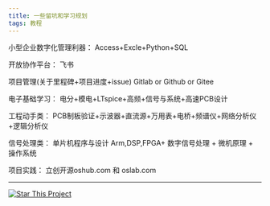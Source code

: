 ```yaml
---
title: 一些留坑和学习规划
tags: 教程
---
```


小型企业数字化管理利器：
Access+Excle+Python+SQL

开放协作平台：
飞书

项目管理(关于里程碑+项目进度+issue)
Gitlab or Github or Gitee

电子基础学习：
电分+模电+LTspice+高频+信号与系统+高速PCB设计

工程动手类：
PCB制板验证+示波器+直流源+万用表+电桥+频谱仪+网络分析仪+逻辑分析仪

信号处理类：
单片机程序与设计 Arm,DSP,FPGA+ 数字信号处理 + 微机原理 + 操作系统

项目实践：
立创开源oshub.com 和 oslab.com


<!--more-->

---

[![Star This Project](https://img.shields.io/github/stars/kitian616/jekyll-TeXt-theme.svg?label=Stars&style=social)](https://github.com/JackYang-hellobobo/JackYang-hellobobo.github.io/)

